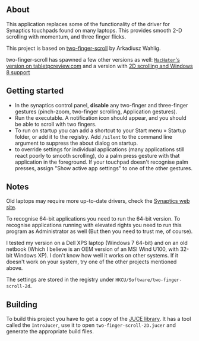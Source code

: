 About
-----

This application replaces some of the functionality of the driver for Synaptics touchpads found on many laptops. This provides smooth 2-D scrolling with momentum, and three finger flicks.

This project is based on [two-finger-scroll](https://code.google.com/p/two-finger-scroll/) by Arkadiusz Wahlig.

two-finger-scroll has spawned a few other versions as well: [`MacHater`'s version on tabletpcreview.com](http://forum.tabletpcreview.com/hp-touchsmart-tm2-wacom/38405-twofingerscroll-v1-0-7-update-two-finger-scrolling-done-right-more.html) and a version with  [2D scrolling and Windows 8 support](https://code.google.com/p/two-finger-scroll/issues/detail?id=19#c13)

Getting started
---------------

  * In the synaptics control panel, **disable** any two-finger and three-finger gestures (pinch-zoom, two-finger scrolling, Application gestures).
  * Run the executable. A notification icon should appear, and you should be able to scroll with two fingers.
  * To run on startup you can add a shortcut to your Start menu » Startup folder, or add it to the registry. Add `/silent` to the command line argument to suppress the about dialog on startup.
  * to override settings for individual applications (many applications still react poorly to smooth scrolling), do a palm press gesture with that application in the foreground. If your touchpad doesn't recognise palm presses, assign "Show active app settings" to one of the other gestures.

Notes
-----

Old laptops may require more up-to-date drivers, check the [Synaptics web site](http://www.synaptics.com/resources/drivers).

To recognise 64-bit applications you need to run the 64-bit version. To recognise applications running with elevated rights you need to run this program as Administrator as well (But then you need to trust me, of course).

I tested my version on a Dell XPS laptop (Windows 7 64-bit) and on an old netbook (Which I believe is an OEM version of an MSI Wind U100, with 32-bit Windows XP). I don't know how well it works on other systems. If it doesn't work on your system, try one of the other projects mentioned above.

The settings are stored in the registry under `HKCU/Software/two-finger-scroll-2d`.

Building
--------

To build this project you have to get a copy of the [JUCE library](http://www.juce.com/). It has a tool called the `IntroJucer`,
use it to open `two-finger-scroll-2D.jucer` and generate the appropriate build files.
